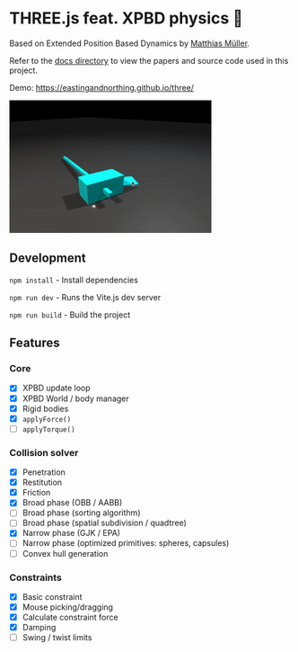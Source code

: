 # THREE.js feat. XPBD physics 🌈
Based on Extended Position Based Dynamics by [Matthias Müller](https://github.com/matthias-research). 

Refer to the [docs directory](./docs/) to view the papers and source code used in this project. 

Demo: https://eastingandnorthing.github.io/three/ 

![](videos/ezgif-5-2ca49911fb.gif)

## Development
`npm install` - Install dependencies

`npm run dev` - Runs the Vite.js dev server

`npm run build` - Build the project

## Features

### Core
- [x] XPBD update loop 
- [x] XPBD World / body manager
- [x] Rigid bodies
- [x] `applyForce()`
- [ ] `applyTorque()`

### Collision solver
- [x] Penetration
- [x] Restitution
- [x] Friction
- [x] Broad phase (OBB / AABB)
- [ ] Broad phase (sorting algorithm)
- [ ] Broad phase (spatial subdivision / quadtree)
- [x] Narrow phase (GJK / EPA)
- [ ] Narrow phase (optimized primitives: spheres, capsules)
- [ ] Convex hull generation

### Constraints
- [x] Basic constraint
- [x] Mouse picking/dragging
- [x] Calculate constraint force
- [x] Damping
- [ ] Swing / twist limits
